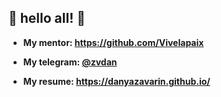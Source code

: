 ## 👋 hello all! 👋

- **My mentor: https://github.com/Vivelapaix**

- **My telegram: [@zvdan](https://t.me/zvdan)**

- **My resume: https://danyazavarin.github.io/**
